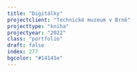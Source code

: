 ```yaml
---
title: "Digitálky"
projectclient: "Technické muzeum v Brně"
projecttype: "kniha"
projectyear: "2022"
class: "portfolio"
draft: false
index: 277
bgcolor: "#14141e"
---
```




